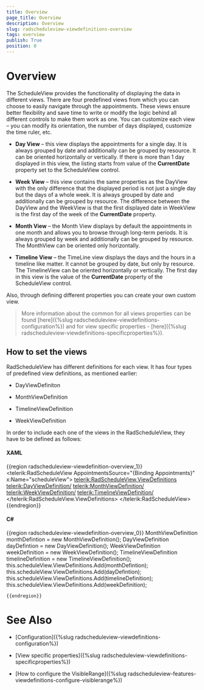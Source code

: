 ```yaml
---
title: Overview
page_title: Overview
description: Overview
slug: radscheduleview-viewdefinitions-overview
tags: overview
publish: True
position: 0
---
```


# Overview



The ScheduleView provides the functionality of displaying the data in different views. There are four predefined views 
      from which you can choose to easily navigate through the appointments. These views ensure better flexibility and save time 
      to write or modify the logic behind all different controls to make them work as one. You can customize each view – you can 
      modify its orientation, the number of days displayed, customize the time ruler, etc.
      

* __Day View__ – this view displays the appointments for a single day. It is always grouped by date and 
  			additionally can be grouped by resource. It can be oriented horizontally or vertically. If there is more than 1 day displayed 
  			in this view, the listing starts from value of the __CurrentDate__ property set to the ScheduleView control.
  			

* __Week View__ – this view contains the same properties as the DayView with the only difference 
  			that the displayed period is not just a single day but the days of a whole week. It is always grouped by date 
  			and additionally can be grouped by resource. The difference between the DayView and the WeekView is that the first 
  			displayed date in WeekView is the first day of the week of the __CurrentDate__ property.
  			

* __Month View__ – the Month View displays by default the appointments in one month and allows you to browse 
  			through long-term periods. It is always grouped by week and additionally can be grouped by resource. The MonthView can be 
  			oriented only horizontally.
  			

* __Timeline View__ – the TimeLine view displays the days and the hours in a 
  			timeline like matter. It cannot be grouped by date, but only by resource. The TimelineView can be oriented horizontally 
  			or vertically. The first day in this view is the value of the __CurrentDate__ property of the ScheduleView control.
      

Also, through defining different properties you can create your own custom view.

>More information about the common for all views properties can be found 
      	[here]({%slug radscheduleview-viewdefinitions-configuration%}) and for view specific properties - 
      	[here]({%slug radscheduleview-viewdefinitions-specificproperties%}).

## How to set the views

RadScheduleView has different definitions for each view. It has four types of predefined view definitions, as
          mentioned earlier:
        

* DayViewDefiniton

* MonthViewDefinition

* TimelineViewDefinition

* WeekViewDefinition

In order to include each one of the views in the RadScheduleView, they have to be defined as follows:
        

#### __XAML__

{{region radscheduleview-viewdefinition-overview_1}}
	        <telerik:RadScheduleView AppointmentsSource="{Binding Appointments}" x:Name="scheduleView">
	            <telerik:RadScheduleView.ViewDefinitions>
	                <telerik:DayViewDefinition/>
	                <telerik:MonthViewDefinition/>
	                <telerik:WeekViewDefinition/>
	                <telerik:TimelineViewDefinition/>
	            </telerik:RadScheduleView.ViewDefinitions>
	        </telerik:RadScheduleView>
	{{endregion}}



#### __C#__

{{region radscheduleview-viewdefinition-overview_0}}
	            MonthViewDefinition monthDefintion = new MonthViewDefinition();
	            DayViewDefinition dayDefintion = new DayViewDefinition();
	            WeekViewDefinition weekDefinition = new WeekViewDefinition();
	            TimelineViewDefinition timelineDefinition = new TimelineViewDefinition();
	            this.scheduleView.ViewDefinitions.Add(monthDefintion);
	            this.scheduleView.ViewDefinitions.Add(dayDefintion);
	            this.scheduleView.ViewDefinitions.Add(timelineDefinition);
	            this.scheduleView.ViewDefinitions.Add(weekDefinition);
	
	{{endregion}}



# See Also

 * [Configuration]({%slug radscheduleview-viewdefinitions-configuration%})

 * [View specific properties]({%slug radscheduleview-viewdefinitions-specificproperties%})

 * [How to configure the VisibleRange]({%slug radscheduleview-features-viewdefinitions-configure-visiblerange%})

